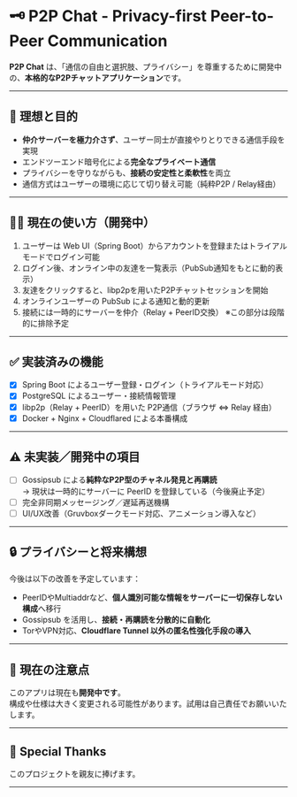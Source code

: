 # 🗝️ P2P Chat - Privacy-first Peer-to-Peer Communication

**P2P Chat** は、「通信の自由と選択肢、プライバシー」を尊重するために開発中の、**本格的なP2Pチャットアプリケーション**です。

---

## 🌟 理想と目的

- **仲介サーバーを極力介さず**、ユーザー同士が直接やりとりできる通信手段を実現
- エンドツーエンド暗号化による**完全なプライベート通信**
- プライバシーを守りながらも、**接続の安定性と柔軟性**を両立
- 通信方式はユーザーの環境に応じて切り替え可能（純粋P2P / Relay経由）

---

## 🧑‍💻 現在の使い方（開発中）

1. ユーザーは Web UI（Spring Boot）からアカウントを登録またはトライアルモードでログイン可能
2. ログイン後、オンライン中の友達を一覧表示（PubSub通知をもとに動的表示）
3. 友達をクリックすると、libp2pを用いたP2Pチャットセッションを開始
4. オンラインユーザーの PubSub による通知と動的更新
5. 接続には一時的にサーバーを仲介（Relay + PeerID交換）
   ※この部分は段階的に排除予定

---

## ✅ 実装済みの機能

- [x] Spring Boot によるユーザー登録・ログイン（トライアルモード対応）
- [x] PostgreSQL によるユーザー・接続情報管理
- [x] libp2p（Relay + PeerID）を用いた P2P通信（ブラウザ ⇔ Relay 経由）
- [x] Docker + Nginx + Cloudflared による本番構成

---

## ⚠️ 未実装／開発中の項目

- [ ] Gossipsub による**純粋なP2P型のチャネル発見と再購読**  
  → 現状は一時的にサーバーに PeerID を登録している（今後廃止予定）
- [ ] 完全非同期メッセージング／遅延再送機構
- [ ] UI/UX改善（Gruvboxダークモード対応、アニメーション導入など）

---

## 🔒 プライバシーと将来構想

今後は以下の改善を予定しています：

- PeerIDやMultiaddrなど、**個人識別可能な情報をサーバーに一切保存しない構成**へ移行
- Gossipsub を活用し、**接続・再購読を分散的に自動化**
- TorやVPN対応、**Cloudflare Tunnel 以外の匿名性強化手段の導入**

---

## 🚧 現在の注意点

このアプリは現在も**開発中です**。  
構成や仕様は大きく変更される可能性があります。試用は自己責任でお願いいたします。

---

## 🤝 Special Thanks

このプロジェクトを親友に捧げます。

---
